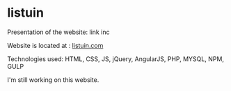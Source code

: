 # listuin

Presentation of the website: link inc

Website is located at : [listuin.com](http://listuin.com)

Technologies used: HTML, CSS, JS, jQuery, AngularJS, PHP, MYSQL, NPM, GULP

I'm still working on this website.
